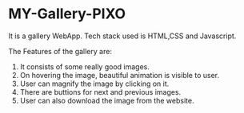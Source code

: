 # MY-Gallery-PIXO
It is a gallery WebApp. Tech stack used is HTML,CSS and Javascript.

The Features of the gallery are:
1. It consists of some really good images.
2. On hovering the image, beautiful animation is visible to user.
3. User can magnify the image by clicking on it.
4. There are buttions for next and previous images.
5. User can also download the image from the website.

